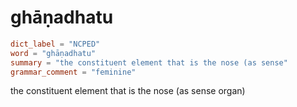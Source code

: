 # ghāṇadhatu

``` toml
dict_label = "NCPED"
word = "ghāṇadhatu"
summary = "the constituent element that is the nose (as sense"
grammar_comment = "feminine"
```

the constituent element that is the nose (as sense organ)

